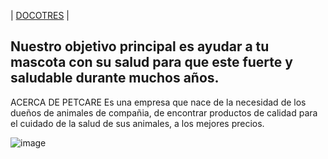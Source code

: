 | [DOCOTRES](./doctores.md) |
## Nuestro objetivo principal es ayudar a tu mascota con su salud para que este fuerte y saludable durante muchos años.
ACERCA DE PETCARE
Es una empresa que nace de la necesidad de los dueños de animales de compañia, de encontrar productos de calidad para el cuidado de la salud de sus animales, a los mejores precios.

![image](https://user-images.githubusercontent.com/100169074/165847629-c27b073f-dc78-4b79-9c41-0b91492f37f3.png)
